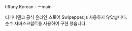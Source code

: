 tiffany.Korean - ㅡmain

티파니앤코 공식 온라인 스토어
Swipepper.js 사용하지 않았습니다. <br/>
순수 자바스크립트를 사용하여 구현 했습니다. <br/>
